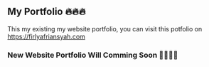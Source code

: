 ## My Portfolio 🔥🔥🔥

This my existing my website portfolio, you can visit this potfolio on https://firlyafriansyah.com

### New Website Portfolio Will Comming Soon 🎉🎉🎉🎉
